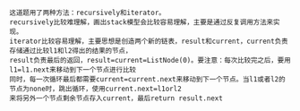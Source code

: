     这道题用了两种方法：recursively和iterator。
    recursively比较难理解，画出stack模型会比较容易理解，主要是通过反复调用方法来实现。
    iterator比较容易理解，主要思想是创造两个新的链表，result和current，current负责存储通过比较l1和l2得出的结果的节点，
    result负责最后的返回，result=current=ListNode(0)。要注意：每次比较完之后，要用l1=l1.next来移动到下一个节点进行比较
    同时，每一次循环最后都需要current=current.next来移动到下一个节点。当l1或者l2的节点为none时，跳出循环，使用current.next=l1orl2
    来将另外一个节点剩余节点存入current，最后return result.next
